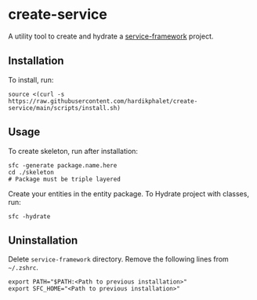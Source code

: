 # create-service

A utility tool to create and hydrate a [service-framework](https://github.com/ironman19933/service-framework) project.

## Installation

To install, run: 

```shell
source <(curl -s https://raw.githubusercontent.com/hardikphalet/create-service/main/scripts/install.sh)
```

## Usage

To create skeleton, run after installation:

```shell
sfc -generate package.name.here
cd ./skeleton
# Package must be triple layered
```

Create your entities in the entity package. To Hydrate project with classes, run:

```shell
sfc -hydrate
```

## Uninstallation

Delete ```service-framework``` directory. Remove the following lines from ```~/.zshrc```.
```shell
export PATH="$PATH:<Path to previous installation>"
export SFC_HOME="<Path to previous installation>"
```